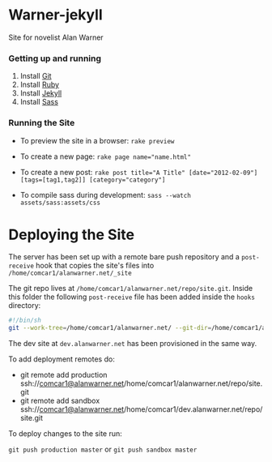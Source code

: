 # Warner-jekyll
Site for novelist Alan Warner

### Getting up and running

1. Install [Git](https://git-scm.com/)
2. Install [Ruby](https://www.ruby-lang.org/en/)
3. Install [Jekyll](http://jekyllrb.com/)
4. Install [Sass](http://sass-lang.com/install)

### Running the Site

* To preview the site in a browser:
```rake preview```

* To create a new page:
```rake page name="name.html"```

* To create a new post:
```rake post title="A Title" [date="2012-02-09"] [tags=[tag1,tag2]] [category="category"]```

* To compile sass during development:
```sass --watch assets/sass:assets/css```

# Deploying the Site

The server has been set up with a remote bare push repository and a ```post-receive``` hook that copies the site's files into ```/home/comcar1/alanwarner.net/_site```

The git repo lives at ```/home/comcar1/alanwarner.net/repo/site.git```.
Inside this folder the following ```post-receive``` file has been added inside the ```hooks``` directory:

```bash
#!/bin/sh
git --work-tree=/home/comcar1/alanwarner.net/ --git-dir=/home/comcar1/alanwarner.net/repo/site.git checkout -f
```

The dev site at ```dev.alanwarner.net``` has been provisioned in the same way.

To add deployment remotes do:

* git remote add production ssh://comcar1@alanwarner.net/home/comcar1/alanwarner.net/repo/site.git
* git remote add sandbox ssh://comcar1@alanwarner.net/home/comcar1/dev.alanwarner.net/repo/site.git

To deploy changes to the site run:

```git push production master``` or ```git push sandbox master```


